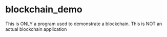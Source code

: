 # blockchain_demo
This is ONLY a program used to demonstrate a blockchain.  This is NOT an actual blockchain application
